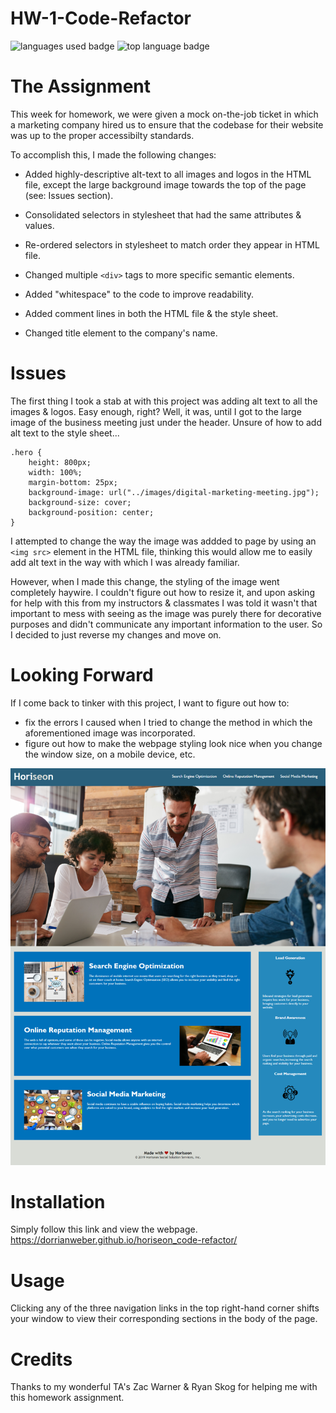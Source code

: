 # HW-1-Code-Refactor

![languages used badge](https://img.shields.io/github/languages/count/dorrianweber/horiseon_code-refactor)
![top language badge](https://img.shields.io/github/languages/top/dorrianweber/horiseon_code-refactor?color=darkred)


# The Assignment
This week for homework, we were given a mock on-the-job ticket in which a marketing company hired us to ensure that the codebase for their website was up to the proper accessibilty standards.

To accomplish this, I made the following changes:

* Added highly-descriptive alt-text to all images and logos in the HTML file, except the large background image towards the top of the page (see: Issues section).

* Consolidated selectors in stylesheet that had the same attributes & values.

* Re-ordered selectors in stylesheet to match order they appear in HTML file.

* Changed multiple `<div>` tags to more specific semantic elements.

* Added "whitespace" to the code to improve readability.

* Added comment lines in both the HTML file & the style sheet.

* Changed title element to the company's name.

# Issues

The first thing I took a stab at with this project was adding alt text to all the images & logos. Easy enough, right? Well, it was, until I got to the large image of the business meeting just under the header. Unsure of how to add alt text to the style sheet...
```
.hero {
    height: 800px;
    width: 100%;
    margin-bottom: 25px;
    background-image: url("../images/digital-marketing-meeting.jpg");
    background-size: cover;
    background-position: center;
}
```
I attempted to change the way the image was addded to page by using an `<img src>` element in the HTML file, thinking this would allow me to easily add alt text in the way with which I was already familiar.

However, when I made this change, the styling of the image went completely haywire. I couldn't figure out how to resize it, and upon asking for help with this from my instructors & classmates I was told it wasn't that important to mess with seeing as the image was purely there for decorative purposes and didn't communicate any important information to the user. So I decided to just reverse my changes and move on.

# Looking Forward

If I come back to tinker with this project, I want to figure out how to:
* fix the errors I caused when I tried to change the method in which the aforementioned image was incorporated.
* figure out how to make the webpage styling look nice when you change the window size, on a mobile device, etc.

<!-- Screenshot of working application -->

<img src="./assets/completed_screenshot.png" alt="Screenshot of Horiseon webpage">

# Installation

Simply follow this link and view the webpage.
https://dorrianweber.github.io/horiseon_code-refactor/

# Usage

Clicking any of the three navigation links in the top right-hand corner shifts your window to view their corresponding sections in the body of the page.


# Credits

Thanks to my wonderful TA's Zac Warner & Ryan Skog for helping me with this homework assignment.